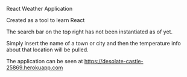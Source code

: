 React Weather Application

Created as a tool to learn React

The search bar on the top right has not been instantiated as of yet.

Simply insert the name of a town or city and then the temperature info about that location will be pulled.

The application can be seen at https://desolate-castle-25869.herokuapp.com

